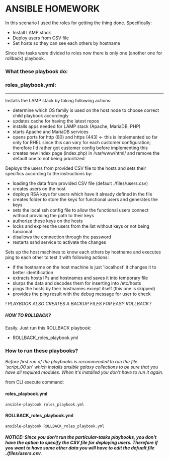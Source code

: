 # ANSIBLE HOMEWORK

In this scenario I used the roles for getting the thing done. Specifically: 
- Install LAMP stack
- Deploy users from CSV file
- Set hosts so they can see each others by hostname

Since the tasks were divided to roles now there is only one (another one for rollback) playbook.

### What these playbook do:

### roles_playbook.yml:
-----------------------------
Installs the LAMP stack by taking following actions:
- determine which OS family is used on the host node to choose correct child playbook accordingly
- updates cache for having the latest repos
- installs apps needed for LAMP stack (Apache, MariaDB, PHP)
- starts Apache and MariaDB services
- opens ports for http (80) and https (443)  <- this is implemented so far only for RHEL since this can vary for each customer configuration; therefore I'd rather got customer config before implementing this
- creates new index page (index.php) in /var/www/html/ and remove the default one to not being prioritized

Deploys the users from provided CSV file to the hosts and sets their specifics according to the instructions by:
- loading the data from provided CSV file (default ./files/users.csv)
- creates users on the host
- deploys RSA keys for users which have it already defined in the file
- creates folder to store the keys for functional users and generates the keys
- sets the local ssh config file to allow the functional users connect without providing the path to their keys
- authorize these keys on the hosts
- locks and expires the users from the list without keys or not being funcional
- disallows the connection through the password
- restarts sshd service to activate the changes

Sets up the host machines to know each others by hostname and executes ping to each other to test it with following actions:
- if the hostname on the host machine is just 'localhost' it changes it to better identification
- extracts hosts IPs and hostnames and saves it into temporary file
- slurps the data and decodes them for inserting into /etc/hosts
- pings the hosts by their hostnames except itself (this one is skipped)
- provides the ping result with the debug message for user to check

*! PLAYBOOK ALSO CREATES A BACKUP FILES FOR EASY ROLLBACK !*

##### HOW TO ROLLBACK?
Easily. Just run this ROLLBACK playbook:
- ROLLBACK_roles_playbook.yml

### How to run these playbooks?
*Before first run of the playbooks is recommended to run the file 'script_00.sh' which installs ansible galaxy collections to be sure that you have all required modules. When it's installed you don't have to run it again.*

from CLI execute command:

#### roles_playbook.yml
`ansible-playbook roles_playbook.yml`

#### ROLLBACK_roles_playbook.yml
`ansible-playbook ROLLBACK_roles_playbook.yml`

##### NOTICE: Since you don't run the particular-tasks playbooks, you don't have the option to specify the CSV file for deploying users. Therefore if you want to have some other data you will have to edit the defualt file ./files/users.csv.
